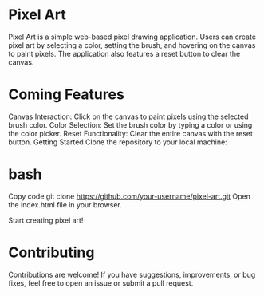 # Pixel Art
Pixel Art is a simple web-based pixel drawing application. Users can create pixel art by selecting a color, setting the brush, and hovering on the canvas to paint pixels. The application also features a reset button to clear the canvas.

# Coming Features
Canvas Interaction: Click on the canvas to paint pixels using the selected brush color.
Color Selection: Set the brush color by typing a color or using the color picker.
Reset Functionality: Clear the entire canvas with the reset button.
Getting Started
Clone the repository to your local machine:

# bash
Copy code
git clone https://github.com/your-username/pixel-art.git
Open the index.html file in your browser.

Start creating pixel art!

# Contributing
Contributions are welcome! If you have suggestions, improvements, or bug fixes, feel free to open an issue or submit a pull request.

